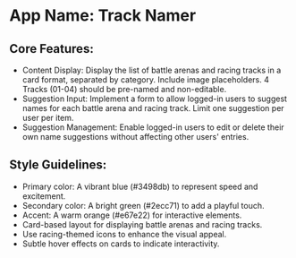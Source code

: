 # **App Name**: Track Namer

## Core Features:

- Content Display: Display the list of battle arenas and racing tracks in a card format, separated by category. Include image placeholders. 4 Tracks (01-04) should be pre-named and non-editable.
- Suggestion Input: Implement a form to allow logged-in users to suggest names for each battle arena and racing track. Limit one suggestion per user per item.
- Suggestion Management: Enable logged-in users to edit or delete their own name suggestions without affecting other users' entries.

## Style Guidelines:

- Primary color: A vibrant blue (#3498db) to represent speed and excitement.
- Secondary color: A bright green (#2ecc71) to add a playful touch.
- Accent: A warm orange (#e67e22) for interactive elements.
- Card-based layout for displaying battle arenas and racing tracks.
- Use racing-themed icons to enhance the visual appeal.
- Subtle hover effects on cards to indicate interactivity.